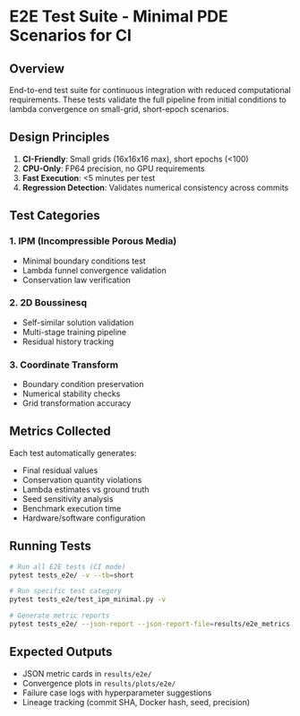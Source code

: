 # E2E Test Suite - Minimal PDE Scenarios for CI

## Overview

End-to-end test suite for continuous integration with reduced computational requirements. These tests validate the full pipeline from initial conditions to lambda convergence on small-grid, short-epoch scenarios.

## Design Principles

1. **CI-Friendly**: Small grids (16x16x16 max), short epochs (<100)
2. **CPU-Only**: FP64 precision, no GPU requirements
3. **Fast Execution**: <5 minutes per test
4. **Regression Detection**: Validates numerical consistency across commits

## Test Categories

### 1. IPM (Incompressible Porous Media)
- Minimal boundary conditions test
- Lambda funnel convergence validation
- Conservation law verification

### 2. 2D Boussinesq
- Self-similar solution validation
- Multi-stage training pipeline
- Residual history tracking

### 3. Coordinate Transform
- Boundary condition preservation
- Numerical stability checks
- Grid transformation accuracy

## Metrics Collected

Each test automatically generates:
- Final residual values
- Conservation quantity violations
- Lambda estimates vs ground truth
- Seed sensitivity analysis
- Benchmark execution time
- Hardware/software configuration

## Running Tests

```bash
# Run all E2E tests (CI mode)
pytest tests_e2e/ -v --tb=short

# Run specific test category
pytest tests_e2e/test_ipm_minimal.py -v

# Generate metric reports
pytest tests_e2e/ --json-report --json-report-file=results/e2e_metrics.json
```

## Expected Outputs

- JSON metric cards in `results/e2e/`
- Convergence plots in `results/plots/e2e/`
- Failure case logs with hyperparameter suggestions
- Lineage tracking (commit SHA, Docker hash, seed, precision)
